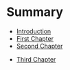# Summary



* [Introduction](README.md)
* [First Chapter](chapter1.md)
* [Second Chapter](chapter2.md)
- [Third Chapter](chapter3.md)

